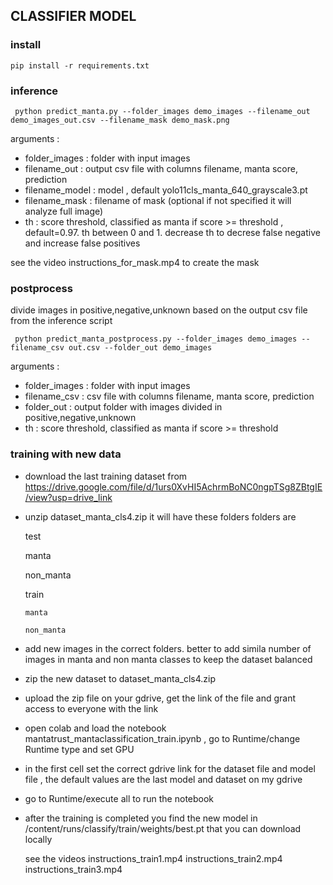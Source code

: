 ## CLASSIFIER MODEL
  

### install 

    pip install -r requirements.txt


### inference

     python predict_manta.py --folder_images demo_images --filename_out demo_images_out.csv --filename_mask demo_mask.png

arguments :

- folder_images  : folder with input images
- filename_out   : output csv file with columns filename, manta score, prediction
- filename_model : model , default yolo11cls_manta_640_grayscale3.pt
- filename_mask  : filename of mask (optional if not specified it will analyze full image)
- th             : score threshold, classified as manta if score >= threshold , default=0.97. th between 0 and 1. decrease th to decrese false negative and increase false positives   
  

see the video instructions_for_mask.mp4 to create the mask


### postprocess 

divide images in positive,negative,unknown based on the output csv file from the inference script

     python predict_manta_postprocess.py --folder_images demo_images --filename_csv out.csv --folder_out demo_images

arguments :

- folder_images  : folder with input images
- filename_csv   : csv file with columns filename, manta score, prediction
- folder_out     : output folder with images divided in positive,negative,unknown
- th             : score threshold, classified as manta if score >= threshold

### training with new data




- download the last training dataset from https://drive.google.com/file/d/1urs0XvHI5AchrmBoNC0ngpTSg8ZBtgIE/view?usp=drive_link

- unzip dataset_manta_cls4.zip
  it will have these folders
  folders are

  test

     manta

     non_manta

  train

      manta

      non_manta


- add new images in the correct folders. better to add simila number of images in manta and non manta classes to keep the dataset balanced
     
- zip the new dataset to   dataset_manta_cls4.zip
 
- upload the zip file on your gdrive, get the link of the file and grant access to everyone with the link

- open colab and load the notebook mantatrust_mantaclassification_train.ipynb , go to Runtime/change Runtime type and set GPU 

- in the first cell set the correct gdrive link for the dataset file and model file , the default values are the last model and dataset on my gdrive

- go to Runtime/execute all to run the notebook

- after the training is completed you find the new model in /content/runs/classify/train/weights/best.pt that you can download locally

  see the videos instructions_train1.mp4 instructions_train2.mp4 instructions_train3.mp4









   
